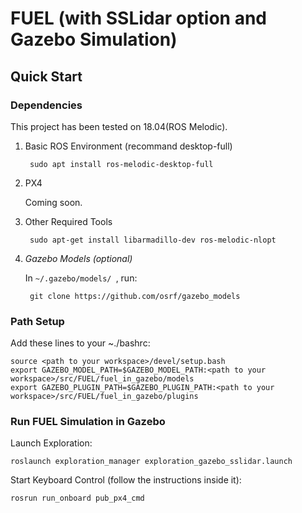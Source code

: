 # FUEL (with SSLidar option and Gazebo Simulation)

## Quick Start

### Dependencies

This project has been tested on 18.04(ROS Melodic).

1. Basic ROS Environment (recommand desktop-full)

        sudo apt install ros-melodic-desktop-full

2. PX4

    Coming soon.

3. Other Required Tools 

        sudo apt-get install libarmadillo-dev ros-melodic-nlopt

4. *Gazebo Models (optional)*

    In `~/.gazebo/models/ `, run:

        git clone https://github.com/osrf/gazebo_models

### Path Setup

Add these lines to your ~./bashrc:

    source <path to your workspace>/devel/setup.bash
    export GAZEBO_MODEL_PATH=$GAZEBO_MODEL_PATH:<path to your workspace>/src/FUEL/fuel_in_gazebo/models
    export GAZEBO_PLUGIN_PATH=$GAZEBO_PLUGIN_PATH:<path to your workspace>/src/FUEL/fuel_in_gazebo/plugins
    
### Run FUEL Simulation in Gazebo

Launch Exploration:

    roslaunch exploration_manager exploration_gazebo_sslidar.launch

Start Keyboard Control (follow the instructions inside it):

    rosrun run_onboard pub_px4_cmd